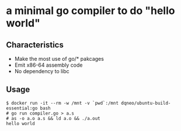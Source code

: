 # a minimal go compiler to do "hello world"

## Characteristics
* Make the most use of go/* pakcages
* Emit x86-64 assembly code
* No dependency to libc

## Usage

```
$ docker run -it --rm -w /mnt -v `pwd`:/mnt dqneo/ubuntu-build-essential:go bash
# go run compiler.go > a.s
# as -o a.o a.s && ld a.o && ./a.out
hello world
```
